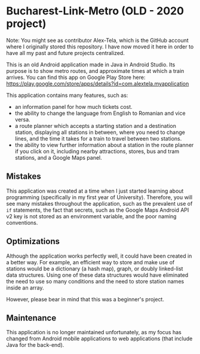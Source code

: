 # Bucharest-Link-Metro (OLD - 2020 project)

Note: You might see as contributor Alex-Tela, which is the GitHub account where I originally stored this repository. I have now moved it here in order to have all my past and future projects centralized.

This is an old Android application made in Java in Android Studio. Its purpose is to show metro routes, and approximate times at which a train arrives. You can find this app on Google Play Store here: https://play.google.com/store/apps/details?id=com.alextela.myapplication

This application contains many features, such as:
- an information panel for how much tickets cost.
- the ability to change the language from English to Romanian and vice versa.
- a route planner which accepts a starting station and a destination station, displaying all stations in between, where you need to change lines, and the time it takes for a train to travel between two stations.
- the ability to view further information about a station in the route planner if you click on it, including nearby attractions, stores, bus and tram stations, and a Google Maps panel.

## Mistakes

This application was created at a time when I just started learning about programming (specifically in my first year of University). Therefore, you will see many mistakes throughout the application, such as the prevalent use of `if` statements, the fact that secrets, such as the Google Maps Android API v2 key is not stored as an environment variable, and the poor naming conventions. 

## Optimizations

Although the application works perfectly well, it could have been created in a better way. For example, an efficient way to store and make use of stations would be a dictionary (a hash map), graph, or doubly linked-list data structures. Using one of these data structures would have eliminated the need to use so many conditions and the need to store station names inside an array.

However, please bear in mind that this was a beginner's project.

## Maintenance

This application is no longer maintained unfortunately, as my focus has changed from Android mobile applications to web applications (that include Java for the back-end).

